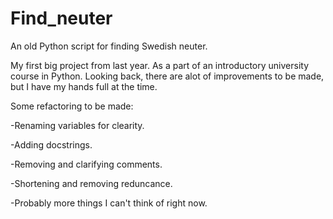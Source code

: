 # Find_neuter
An old Python script for finding Swedish neuter.

My first big project from last year. As a part of an introductory university course in Python.
Looking back, there are alot of improvements to be made, but I have my hands full at the time.

Some refactoring to be made:

-Renaming variables for clearity.

-Adding docstrings.

-Removing and clarifying comments.

-Shortening and removing reduncance.

-Probably more things I can't think of right now.


